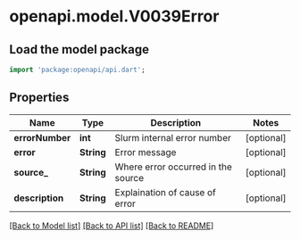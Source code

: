 # openapi.model.V0039Error

## Load the model package
```dart
import 'package:openapi/api.dart';
```

## Properties
Name | Type | Description | Notes
------------ | ------------- | ------------- | -------------
**errorNumber** | **int** | Slurm internal error number | [optional] 
**error** | **String** | Error message | [optional] 
**source_** | **String** | Where error occurred in the source | [optional] 
**description** | **String** | Explaination of cause of error | [optional] 

[[Back to Model list]](../README.md#documentation-for-models) [[Back to API list]](../README.md#documentation-for-api-endpoints) [[Back to README]](../README.md)


